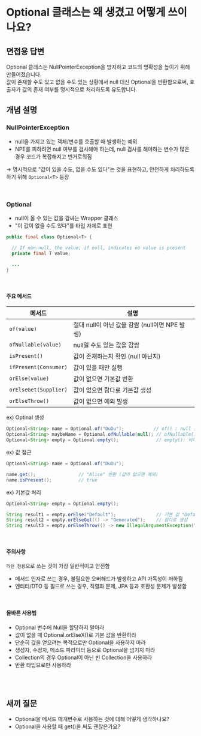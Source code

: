 # Optional 클래스는 왜 생겼고 어떻게 쓰이나요?

## 면접용 답변
Optional 클래스는 NullPointerException을 방지하고 코드의 명확성을 높이기 위해 만들어졌습니다. <br>
값이 존재할 수도 있고 없을 수도 있는 상황에서 null 대신 Optional을 반환함으로써, 호출자가 값의 존재 여부를 명시적으로 처리하도록 유도합니다.
<br>

## 개념 설명

### NullPointerException
- null을 가지고 있는 객체/변수를 호출할 때 발생하는 예외
- NPE를 피하려면 null 여부를 검사해야 하는데, null 검사를 해야하는 변수가 많은 경우 코드가 복잡해지고 번거로워짐

→ 명시적으로 "값이 있을 수도, 없을 수도 있다"는 것을 표현하고, 안전하게 처리하도록 하기 위해 `Optional<T>` 등장 
  
<br>

### Optional
- null이 올 수 있는 값을 감싸는 Wrapper 클래스
- "이 값이 없을 수도 있다"를 타입 자체로 표현

```java
public final class Optional<T> {

  // If non-null, the value; if null, indicates no value is present
  private final T value;
   
  ...
}
```
<br>


#### 주요 메서드
| 메서드                   | 설명                                |
| --------------------- | --------------------------------- |
| `of(value)`           | 절대 null이 아닌 값을 감쌈 (null이면 NPE 발생) |
| `ofNullable(value)`   | null일 수도 있는 값을 감쌈                 |
| `isPresent()`         | 값이 존재하는지 확인 (null 아닌지)            |
| `ifPresent(Consumer)` | 값이 있을 때만 실행                       |
| `orElse(value)`       | 값이 없으면 기본값 반환                     |
| `orElseGet(Supplier)` | 값이 없으면 람다로 기본값 생성                 |
| `orElseThrow()`       | 값이 없으면 예외 발생                      |

ex) Optinal 생성
```java
Optional<String> name = Optional.of("DuDu");           // of() : null 불가
Optional<String> maybeName = Optional.ofNullable(null); // ofNullable() : null 가능
Optional<String> empty = Optional.empty();              // empty(): 비어 있음
```
ex) 값 접근
```java
Optional<String> name = Optional.of("DuDu");

name.get();                // "Alice" 반환 (값이 없으면 예외)
name.isPresent();          // true
```
ex) 기본값 처리
```java
Optional<String> empty = Optional.empty();

String result1 = empty.orElse("Default");               // 기본 값 "Default"
String result2 = empty.orElseGet(() -> "Generated");    // 람다로 생성
String result3 = empty.orElseThrow(() -> new IllegalArgumentException("No value!")); // 예외 발생
```
<br>

#### 주의사항
`리턴 전용`으로 쓰는 것이 가장 일반적이고 안전함
- 메서드 인자로 쓰는 경우, 불필요한 오버헤드가 발생하고 API 가독성이 저하됨
- 엔티티/DTO 등 필드로 쓰는 경우, 직렬화 문제, JPA 등과 호환성 문제가 발생함

<br>

#### 올바른 사용법

- Optional 변수에 Null을 할당하지 말아라 
- 값이 없을 때 Optional.orElseX()로 기본 값을 반환하라 
- 단순히 값을 얻으려는 목적으로만 Optional을 사용하지 마라 
- 생성자, 수정자, 메소드 파라미터 등으로 Optional을 넘기지 마라 
- Collection의 경우 Optional이 아닌 빈 Collection을 사용하라 
- 반환 타입으로만 사용하라

<br>
<br>

## 새끼 질문
-  Optional을 메서드 매개변수로 사용하는 것에 대해 어떻게 생각하나요?
- Optional을 사용할 때 get()을 써도 괜찮은가요?
